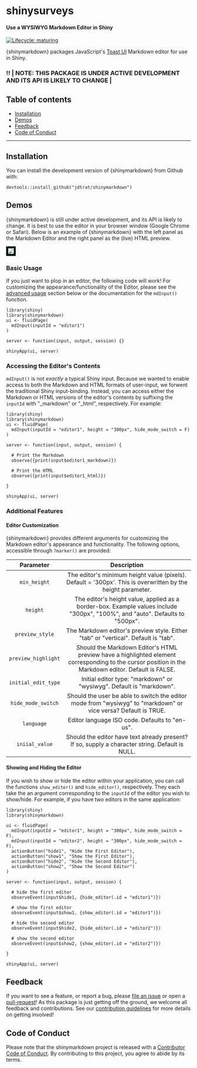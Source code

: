# shinysurveys

#### Use a WYSIWYG Markdown Editor in Shiny

<!-- badges: start -->

[![Lifecycle: maturing](https://img.shields.io/badge/lifecycle-maturing-blue.svg)](https://www.tidyverse.org/lifecycle/#maturing)

<!-- badges: end -->

{shinymarkdown} packages JavaScript's [Toast UI](https://github.com/nhn/tui.editor) Markdown editor for use in Shiny.

### :bangbang: \| NOTE: THIS PACKAGE IS UNDER ACTIVE DEVELOPMENT AND ITS API IS LIKELY TO CHANGE \|

## Table of contents

-   [Installation](#installation)
-   [Demos](#demos)
-   [Feedback](#feedback)
-   [Code of Conduct](#code-of-conduct)

------------------------------------------------------------------------

## Installation

You can install the development version of {shinymarkdown} from Github with:

``` {.r}
devtools::install_github("jdtrat/shinymarkdown")
```

## Demos

{shinymarkdown} is still under active development, and its API is likely to change. It is best to use the editor in your browser window (Google Chrome or Safari). Below is an example of {shinymarkdown} with the left panel as the Markdown Editor and the right panel as the (live) HTML preview.

<img src="https://jdtrat.com/packages/shinymarkdown/resources/editor_preview_dev.png" style="border:5px solid black;"/>

### Basic Usage

If you just want to plop in an editor, the following code will work! For customizing the appearance/functionality of the Editor, please see the [advanced usage](#advanced-usage) section below or the documentation for the `mdInput()` function.

``` {.r}
library(shiny)
library(shinymarkdown)
ui <- fluidPage(
  mdInput(inputId = "editor1")
)

server <- function(input, output, session) {}

shinyApp(ui, server)
```

### Accessing the Editor's Contents

`mdInput()` is not *exactly* a typical Shiny input. Because we wanted to enable access to both the Markdown and HTML formats of user-input, we forwent the traditional Shiny input-binding. Instead, you can access either the Markdown or HTML versions of the editor's contents by suffixing the `inputId` with "_markdown" or "_html", respectively. For example:

``` {.r}
library(shiny)
library(shinymarkdown)
ui <- fluidPage(
  mdInput(inputId = "editor1", height = "300px", hide_mode_switch = F)
)

server <- function(input, output, session) {
  
  # Print the Markdown
  observe({print(input$editor1_markdown)})
  
  # Print the HTML
  observe({print(input$editor1_html)})
  
}

shinyApp(ui, server)
```

### Additional Features

#### Editor Customization

{shinymarkdown} provides different arguments for customizing the Markdown editor's appearance and functionality. The following options, accessible through `?marker()` are provided:

|      Parameter      |                                                                           Description                                                                           |
|:-------------------:|:---------------------------------------------------------------------------------------------------------------------------------------------------------------:|
|    `min_height`     |                           The editor's minimum height value (pixels). Default = '300px'. This is overwritten by the height parameter.                           |
|      `height`       |                  The editor's height value, applied as a border-box. Example values include "300px", "100%", and "auto". Defaults to "500px".                   |
|   `preview_style`   |                                       The Markdown editor's preview style. Either "tab" or "vertical". Default is "tab".                                        |
| `preview_highlight` | Should the Markdown Editor's HTML preview have a highlighted element corresponding to the cursor position in the Markdown editor. Default is FALSE. |
| `initial_edit_type` |                                              Initial editor type: "markdown" or "wysiwyg". Default is "markdown".                                               |
| `hide_mode_switch`  |                         Should the user be able to switch the editor mode from "wysiwyg" to "markdown" or vice versa? Default is TRUE.                          |
|     `language`      |                                                         Editor language ISO code. Defaults to "en-us".                                                          |
|   `iniial_value`    |                                 Should the editor have text already present? If so, supply a character string. Default is NULL.                                 |

#### Showing and Hiding the Editor

If you wish to show or hide the editor within your application, you can call the functions `show_editor()` and `hide_editor()`, respectively. They each take the an argument corresponding to the `inputId` of the editor you wish to show/hide. For example, if you have two editors in the same application:

```{.r}
library(shiny)
library(shinymarkdown)

ui <- fluidPage(
  mdInput(inputId = "editor1", height = "300px", hide_mode_switch = F),
  mdInput(inputId = "editor2", height = "300px", hide_mode_switch = F),
  actionButton("hide1", "Hide the First Editor"),
  actionButton("show1", "Show the First Editor"),
  actionButton("hide2", "Hide the Second Editor"),
  actionButton("show2", "Show the Second Editor")
)

server <- function(input, output, session) {
  
  # hide the first editor
  observeEvent(input$hide1, {hide_editor(.id = "editor1")})
  
  # show the first editor
  observeEvent(input$show1, {show_editor(.id = "editor1")})
  
  # hide the second editor
  observeEvent(input$hide2, {hide_editor(.id = "editor2")})
  
  # show the second editor
  observeEvent(input$show2, {show_editor(.id = "editor2")})
  
}

shinyApp(ui, server)
```


## Feedback

If you want to see a feature, or report a bug, please [file an issue](https://github.com/jdtrat/shinymarkdown/issues) or open a [pull-request](https://github.com/jdtrat/shinymarkdown/pulls)! As this package is just getting off the ground, we welcome all feedback and contributions. See our [contribution guidelines](.github/CONTRIBUTING.md) for more details on getting involved!

## Code of Conduct

Please note that the shinymarkdown project is released with a [Contributor Code of Conduct](https://contributor-covenant.org/version/2/0/CODE_OF_CONDUCT.html). By contributing to this project, you agree to abide by its terms.
